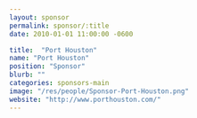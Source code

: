 ```yaml
---
layout: sponsor
permalink: sponsor/:title
date: 2010-01-01 11:00:00 -0600

title:  "Port Houston"
name: "Port Houston"
position: "Sponsor"
blurb: ""
categories: sponsors-main
image: "/res/people/Sponsor-Port-Houston.png"
website: "http://www.porthouston.com/"
---
```


